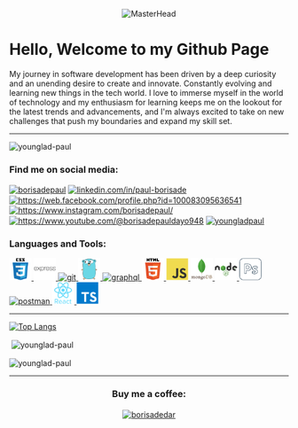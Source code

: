 <p align="center">
 <img src="https://media1.tenor.com/m/GVk4jB2u_i8AAAAd/coding.gif" style="width: 100vw; height: 30vh;" alt="MasterHead" />
</p>
<h1 align="left">Hello, Welcome to my Github Page</h1>
<p align="left">My journey in software development has been driven by a deep curiosity and an unending desire to create and innovate. Constantly evolving and learning new things in the tech world. I love to immerse myself in the world of technology and my enthusiasm for learning keeps me on the lookout for the latest trends and advancements, and I'm always excited to take on new challenges that push my boundaries and expand my skill set.</p>
<hr />

<p align="left"> <img src="https://komarev.com/ghpvc/?username=younglad-paul&label=Profile%20views&color=0e75b6&style=flat" alt="younglad-paul" /> </p>


<h3 align="left">Find me on social media:</h3>
<p align="left">
<a href="https://twitter.com/borisadepaul" target="blank"><img align="center" src="https://raw.githubusercontent.com/rahuldkjain/github-profile-readme-generator/master/src/images/icons/Social/twitter.svg" alt="borisadepaul" height="30" width="40" /></a>
<a href="https://linkedin.com/in/paul-borisade" target="blank"><img align="center" src="https://raw.githubusercontent.com/rahuldkjain/github-profile-readme-generator/master/src/images/icons/Social/linked-in-alt.svg" alt="linkedin.com/in/paul-borisade" height="30" width="40" /></a>
<a href="https://fb.com/profile.php?id=100083095636541" target="blank"><img align="center" src="https://raw.githubusercontent.com/rahuldkjain/github-profile-readme-generator/master/src/images/icons/Social/facebook.svg" alt="https://web.facebook.com/profile.php?id=100083095636541" height="30" width="40" /></a>
<a href="https://instagram.com/borisadepaul/" target="blank"><img align="center" src="https://raw.githubusercontent.com/rahuldkjain/github-profile-readme-generator/master/src/images/icons/Social/instagram.svg" alt="https://www.instagram.com/borisadepaul/" height="30" width="40" /></a>
<a href="https://www.youtube.com/@borisadepauldayo948" target="blank"><img align="center" src="https://raw.githubusercontent.com/rahuldkjain/github-profile-readme-generator/master/src/images/icons/Social/youtube.svg" alt="https://www.youtube.com/@borisadepauldayo948" height="30" width="40" /></a>
<a href="https://discord.gg/youngladpaul" target="blank"><img align="center" src="https://raw.githubusercontent.com/rahuldkjain/github-profile-readme-generator/master/src/images/icons/Social/discord.svg" alt="youngladpaul" height="30" width="40" /></a>
</p>


<h3 align="left">Languages and Tools:</h3>
<p align="left"> 
  <a href="https://www.w3schools.com/css/" target="_blank" rel="noreferrer"> 
    <img src="https://raw.githubusercontent.com/devicons/devicon/master/icons/css3/css3-original-wordmark.svg" alt="css3" width="40" height="40"/> 
  </a> 
  <a href="https://expressjs.com" target="_blank" rel="noreferrer"> 
    <img src="https://raw.githubusercontent.com/devicons/devicon/master/icons/express/express-original-wordmark.svg" alt="express" width="40" height="40"/> 
  </a> 
  <a href="https://git-scm.com/" target="_blank" rel="noreferrer"> 
    <img src="https://www.vectorlogo.zone/logos/git-scm/git-scm-icon.svg" alt="git" width="40" height="40"/> 
  </a> 
  <a href="https://golang.org" target="_blank" rel="noreferrer"> 
    <img src="https://raw.githubusercontent.com/devicons/devicon/master/icons/go/go-original.svg" alt="go" width="40" height="40"/> 
  </a> 
  <a href="https://graphql.org" target="_blank" rel="noreferrer"> 
    <img src="https://www.vectorlogo.zone/logos/graphql/graphql-icon.svg" alt="graphql" width="40" height="40"/> 
  </a> 
  <a href="https://www.w3.org/html/" target="_blank" rel="noreferrer"> 
    <img src="https://raw.githubusercontent.com/devicons/devicon/master/icons/html5/html5-original-wordmark.svg" alt="html5" width="40" height="40"/> 
  </a> 
  <a href="https://developer.mozilla.org/en-US/docs/Web/JavaScript" target="_blank" rel="noreferrer"> 
    <img src="https://raw.githubusercontent.com/devicons/devicon/master/icons/javascript/javascript-original.svg" alt="javascript" width="40" height="40"/> 
  </a> 
  <a href="https://www.mongodb.com/" target="_blank" rel="noreferrer"> 
    <img src="https://raw.githubusercontent.com/devicons/devicon/master/icons/mongodb/mongodb-original-wordmark.svg" alt="mongodb" width="40" height="40"/> 
  </a> 
  <a href="https://nodejs.org" target="_blank" rel="noreferrer"> 
    <img src="https://raw.githubusercontent.com/devicons/devicon/master/icons/nodejs/nodejs-original-wordmark.svg" alt="nodejs" width="40" height="40"/> 
  </a> 
  <a href="https://www.photoshop.com/en" target="_blank" rel="noreferrer"> 
    <img src="https://raw.githubusercontent.com/devicons/devicon/master/icons/photoshop/photoshop-line.svg" alt="photoshop" width="40" height="40"/> 
  </a> 
  <a href="https://postman.com" target="_blank" rel="noreferrer"> 
    <img src="https://www.vectorlogo.zone/logos/getpostman/getpostman-icon.svg" alt="postman" width="40" height="40"/> 
  </a> 
  <a href="https://reactjs.org/" target="_blank" rel="noreferrer"> 
    <img src="https://raw.githubusercontent.com/devicons/devicon/master/icons/react/react-original-wordmark.svg" alt="react" width="40" height="40"/> 
  </a> 
  <a href="https://www.typescriptlang.org/" target="_blank" rel="noreferrer"> 
    <img src="https://raw.githubusercontent.com/devicons/devicon/master/icons/typescript/typescript-original.svg" alt="typescript" width="40" height="40"/> 
  </a> 
</p>

<hr />

[![Top Langs](https://github-readme-stats.vercel.app/api/top-langs/?username=younglad-paul&theme=dark&background=000000)](https://github.com/anuraghazra/github-readme-stats)

<p>&nbsp;<img align="center" src="https://github-readme-stats.vercel.app/api?username=younglad-paul&theme=dark&background=000000)&show_icons=true&locale=en" alt="younglad-paul" /></p>

<p><img align="center" src="https://github-readme-streak-stats.herokuapp.com/?user=younglad-paul&theme=dark&background=000000)" alt="younglad-paul" /></p>

<hr />

<h3 align="center">Buy me a coffee:</h3>
<p align="center"><a href="https://www.buymeacoffee.com/borisadedar"> 
  <img align="center" src="https://cdn.buymeacoffee.com/buttons/v2/default-yellow.png" height="50" width="210" alt="borisadedar" />
</a></p><br><br>

